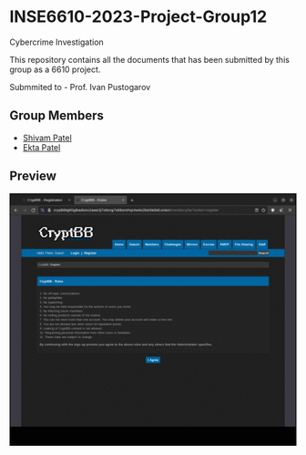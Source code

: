 # INSE6610-2023-Project-Group12

Cybercrime Investigation

This repository contains all the documents that has been submitted by this group as a 6610 project.

Submmited to - Prof. Ivan Pustogarov




## Group Members

- [Shivam Patel](https://github.com/shivammusic)
- [Ekta Patel](https://github.com/ektapatel2526)

## Preview
![App Screenshot](https://raw.githubusercontent.com/shivammusic/INSE6610-2023-Project-Group12/main/Report/6610-GIF.gif)
